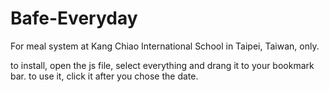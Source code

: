 # Bafe-Everyday
For meal system at Kang Chiao International School in Taipei, Taiwan, only.

to install, open the js file, select everything and drang it to your bookmark bar.
to use it, click it after you chose the date.

